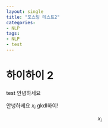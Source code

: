 ```yaml
---
layout: single
title: "포스팅 테스트2"
categories:
- NLP
tags:
- NLP
- test
---
```


# 하이하이 2

test 
안녕하세요


안녕하세요
$x_i$
gkdl하이!

$$x_i$$


